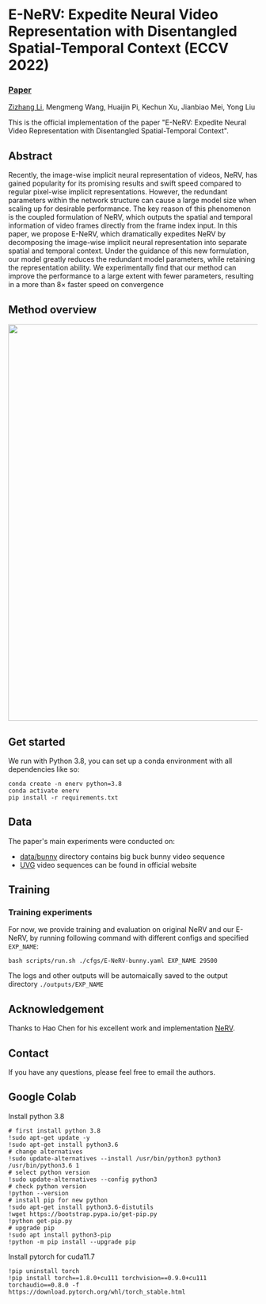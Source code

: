 # E-NeRV: Expedite Neural Video Representation with Disentangled Spatial-Temporal Context  (ECCV 2022)

### [Paper](https://arxiv.org/abs/2207.08132)


[Zizhang Li](https://kyleleey.github.io),
Mengmeng Wang,
Huaijin Pi,
Kechun Xu,
Jianbiao Mei,
Yong Liu

This is the official implementation of the paper "E-NeRV: Expedite Neural Video Representation with Disentangled Spatial-Temporal Context".

## Abstract
Recently, the image-wise implicit neural representation of videos, NeRV, has gained popularity for its promising results and swift speed compared to regular pixel-wise implicit representations. However, the redundant parameters within the network structure can cause a large model size when scaling up for desirable performance. The key reason of this phenomenon is the coupled formulation of NeRV, which outputs the spatial and temporal information of video frames directly from the frame index input. In this paper, we propose E-NeRV, which dramatically expedites NeRV by decomposing the image-wise implicit neural representation into separate spatial and temporal context. Under the guidance of this new formulation, our model greatly reduces the redundant model parameters, while retaining the representation ability. We experimentally find that our method can improve the performance to a large extent with fewer parameters, resulting in a more than 8$\times$ faster speed on convergence

## Method overview
<img src=./assets/method.png width="800"  />

## Get started
We run with Python 3.8, you can set up a conda environment with all dependencies like so:

```shell
conda create -n enerv python=3.8
conda activate enerv
pip install -r requirements.txt 
```

## Data
The paper's main experiments were conducted on:
* [data/bunny](./data/bunny) directory contains big buck bunny video sequence
* [UVG](http://ultravideo.fi/#testsequences) video sequences can be found in official website

## Training

### Training experiments
For now, we provide training and evaluation on original NeRV and our E-NeRV, by running following command with different configs and specified ```EXP_NAME```:

```shell
bash scripts/run.sh ./cfgs/E-NeRV-bunny.yaml EXP_NAME 29500
```

The logs and other outputs will be automaically saved to the output directory ```./outputs/EXP_NAME```

## Acknowledgement
Thanks to Hao Chen for his excellent work and implementation [NeRV](https://github.com/haochen-rye/NeRV).

## Contact
If you have any questions, please feel free to email the authors.


## Google Colab
Install python 3.8
```
# first install python 3.8
!sudo apt-get update -y
!sudo apt-get install python3.6
# change alternatives
!sudo update-alternatives --install /usr/bin/python3 python3 /usr/bin/python3.6 1
# select python version
!sudo update-alternatives --config python3
# check python version
!python --version
# install pip for new python 
!sudo apt-get install python3.6-distutils
!wget https://bootstrap.pypa.io/get-pip.py
!python get-pip.py
# upgrade pip
!sudo apt install python3-pip
!python -m pip install --upgrade pip
```

Install pytorch for cuda11.7
```
!pip uninstall torch
!pip install torch==1.8.0+cu111 torchvision==0.9.0+cu111 torchaudio==0.8.0 -f https://download.pytorch.org/whl/torch_stable.html
```